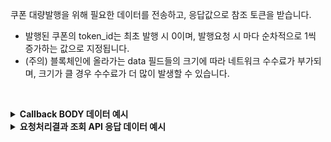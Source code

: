 쿠폰 대량발행을 위해 필요한 데이터를 전송하고, 응답값으로 참조 토큰을 받습니다.

- 발행된 쿠폰의 token_id는 최초 발행 시 0이며, 발행요청 시 마다 순차적으로 1씩 증가하는 값으로 지정됩니다. 
- (주의) 블록체인에 올라가는 data 필드들의 크기에 따라 네트워크 수수료가 부가되며, 크기가 클 경우 수수료가 더 많이 발생할 수 있습니다.
<p><br/></p>

<details>
  <summary><b>Callback BODY 데이터 예시</b></summary>

```json
# token_ids 필드는 발행된 NFT 토큰의 식별자이며 NFT 토큰을 사용하는 API에서 필요합니다. 
{
  "request_id": "c5f76b60-34f5-476b-ad9e-b15f29bff67b",
  "status": "COMPLETE",
  "results": {
    "token_ids": [
      14,
      13
    ],
    "transaction_hash": "0xd7a3c99b746cf54ef61167f6304ac2fde785596df1519aa90a810e6316171207",
    "transaction_gas_used": 384141,
    “transaction_fee”: "0.239949336000000000",
    "requested_at": "2024-07-16T23:15:42+09:00",
    "finished_at": "2024-07-17T08:15:46+09:00"
  }
}
```

</details>

<details>
  <summary><b>요청처리결과 조회 API 응답 데이터 예시</b></summary>

```json
# token_ids 필드는 발행된 NFT 토큰의 식별자이며 NFT 토큰을 사용하는 API에서 필요합니다. 
{
    "code": "20000",
    "message": "SUCCESS",
    "request_id": "c5f76b60-34f5-476b-ad9e-b15f29bff67b",
    "status": "COMPLETE",
    "results": {
        "token_ids": [
            14,
            13
        ],
        "transaction_hash": "0xd7a3c99b746cf54ef61167f6304ac2fde785596df1519aa90a810e6316171207",
        "transaction_gas_used": 384141,
        “transaction_fee”: "0.239949336000000000",
        "requested_at": "2024-07-16T23:15:42+09:00",
        "finished_at": "2024-07-17T08:15:46+09:00"
    }
}
```

</details>
